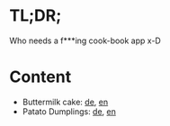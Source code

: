 # TL;DR;

Who needs a f***ing cook-book app x-D

# Content

* Buttermilk cake: [de](./recipes/butter-milk-cake/buttermilk_cake_de.md), [en](./recipes/butter-milk-cake/buttermild_cake_en.md)
* Patato Dumplings: [de](./recipes/patato-dumplings/patato_dumplings_de.md), [en](./recipes/patato-dumplings/patato_dumplings_en.md)